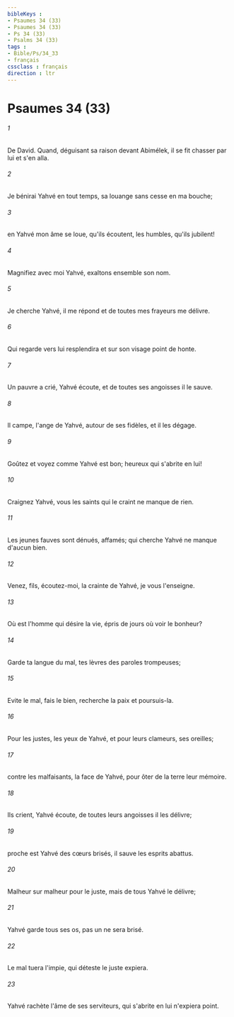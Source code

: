 ```yaml
---
bibleKeys : 
- Psaumes 34 (33)
- Psaumes 34 (33)
- Ps 34 (33)
- Psalms 34 (33)
tags : 
- Bible/Ps/34_33
- français
cssclass : français
direction : ltr
---
```


# Psaumes 34 (33)

###### 1
De David. Quand, déguisant sa raison devant Abimélek, il se fit chasser par lui et s'en alla.
###### 2
Je bénirai Yahvé en tout temps, sa louange sans cesse en ma bouche;
###### 3
en Yahvé mon âme se loue, qu'ils écoutent, les humbles, qu'ils jubilent!
###### 4
Magnifiez avec moi Yahvé, exaltons ensemble son nom.
###### 5
Je cherche Yahvé, il me répond et de toutes mes frayeurs me délivre.
###### 6
Qui regarde vers lui resplendira et sur son visage point de honte.
###### 7
Un pauvre a crié, Yahvé écoute, et de toutes ses angoisses il le sauve.
###### 8
Il campe, l'ange de Yahvé, autour de ses fidèles, et il les dégage.
###### 9
Goûtez et voyez comme Yahvé est bon; heureux qui s'abrite en lui!
###### 10
Craignez Yahvé, vous les saints qui le craint ne manque de rien.
###### 11
Les jeunes fauves sont dénués, affamés; qui cherche Yahvé ne manque d'aucun bien.
###### 12
Venez, fils, écoutez-moi, la crainte de Yahvé, je vous l'enseigne.
###### 13
Où est l'homme qui désire la vie, épris de jours où voir le bonheur?
###### 14
Garde ta langue du mal, tes lèvres des paroles trompeuses;
###### 15
Evite le mal, fais le bien, recherche la paix et poursuis-la.
###### 16
Pour les justes, les yeux de Yahvé, et pour leurs clameurs, ses oreilles;
###### 17
contre les malfaisants, la face de Yahvé, pour ôter de la terre leur mémoire.
###### 18
Ils crient, Yahvé écoute, de toutes leurs angoisses il les délivre;
###### 19
proche est Yahvé des cœurs brisés, il sauve les esprits abattus.
###### 20
Malheur sur malheur pour le juste, mais de tous Yahvé le délivre;
###### 21
Yahvé garde tous ses os, pas un ne sera brisé.
###### 22
Le mal tuera l'impie, qui déteste le juste expiera.
###### 23
Yahvé rachète l'âme de ses serviteurs, qui s'abrite en lui n'expiera point.
